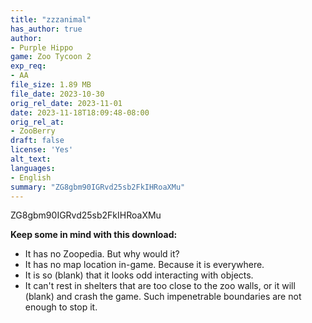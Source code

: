 ```yaml
---
title: "zzzanimal"
has_author: true
author: 
- Purple Hippo
game: Zoo Tycoon 2
exp_req:
- AA
file_size: 1.89 MB
file_date: 2023-10-30
orig_rel_date: 2023-11-01
date: 2023-11-18T18:09:48-08:00
orig_rel_at: 
- ZooBerry
draft: false
license: 'Yes'
alt_text: 
languages:
- English
summary: "ZG8gbm90IGRvd25sb2FkIHRoaXMu"
---
```

ZG8gbm90IGRvd25sb2FkIHRoaXMu

**Keep some in mind with this download:**
- It has no Zoopedia. But why would it?
- It has no map location in-game. Because it is everywhere.
- It is so (blank) that it looks odd interacting with objects.
- It can't rest in shelters that are too close to the zoo walls, or it will (blank) and crash the game. Such impenetrable boundaries are not enough to stop it.